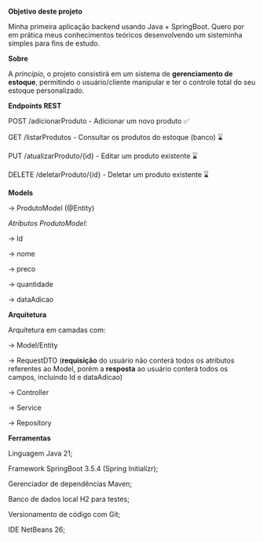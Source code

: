 **Objetivo deste projeto**

Minha primeira aplicação backend usando Java + SpringBoot. Quero por em prática meus conhecimentos teóricos desenvolvendo um sisteminha simples para fins de estudo.


**Sobre**

A *princípio*, o projeto consistirá em um sistema de **gerenciamento de estoque**, permitindo o usuário/cliente manipular e ter o controle total do seu estoque personalizado.


**Endpoints REST**

POST /adicionarProduto - Adicionar um novo produto ✅️ 

GET /listarProdutos - Consultar os produtos do estoque (banco) ⌛

PUT /atualizarProduto/{id} - Editar  um produto existente ⌛

DELETE /deletarProduto/{id} - Deletar um produto existente ⌛


**Models**

→ ProdutoModel (@Entity)

*Atributos ProdutoModel:*

→ Id

→ nome

→ preco

→ quantidade

→ dataAdicao


**Arquitetura**

Arquitetura em camadas com:

→ Model/Entity

→ RequestDTO (**requisição** do usuário não conterá todos os atributos referentes ao Model, porém a **resposta** ao usuário conterá todos os campos, incluindo Id e dataAdicao)

→ Controller

→ Service

→ Repository


**Ferramentas**

Linguagem Java 21;

Framework SpringBoot 3.5.4 (Spring Initializr);

Gerenciador de dependências Maven;

Banco de dados local H2 para testes;

Versionamento de código com Git;

IDE NetBeans 26;

